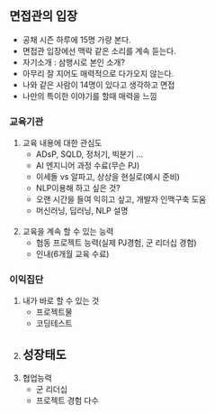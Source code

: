 ## 면접관의 입장
- 공채 시즌 하루에 15명 가량 본다.
- 면접관 입장에선 맥락 같은 소리를 계속 듣는다.
- 자기소개 : 삼행시로 본인 소개?
- 아무리 잘 지어도 매력적으로 다가오지 않는다.
- 나와 같은 사람이 14명이 있다고 생각하고 면접
- 나만의 특이한 이야기를 할때 매력을 느낌



### 교육기관
 1. 교육 내용에 대한 관심도
    - ADsP, SQLD, 정처기, 빅분기 ...
    - AI 엔지니어 과정 수료(무슨 PJ)
    - 이세돌 vs 알파고, 상상을 현실로(예시 준비)
    - NLP이용해 하고 싶은 것?
    - 오랜 시간을 들여 익히고 싶고, 개발자 인맥구축 도움
    - 머신러닝, 딥러닝, NLP 설명
<br><br/>  
 2. 교육을 계속 할 수 있는 능력
    - 협동 프로젝트 능력(실제 PJ경험, 군 리더십 경험)
    - 인내(6개월 교육 수료)

### 이익집단
 1. 내가 바로 할 수 있는 것
    - 프로젝트물
    - 코딩테스트
 2. 성장태도
    - 
 3. 협업능력
    - 군 리더십
    - 프로젝트 경험 다수